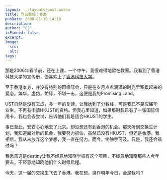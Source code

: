 ```yaml
---
layout: ../layouts/post.astro
title: 昨日重现：香港
pubDate: 2008-01-19 14:18
description: 
author: "CJ"
isPinned: false
excerpt: 
image:
  src:
  alt:
tags: 
---
```

那是2006年春节前，还在上课，一个中午，我很难得地留在教室。我看到了香港科技大学的宣传册，便喜欢上了<a href="http://www.ust.hk/">香港科技大学</a>。

至于香港本身，并没有特别的因缘际会，只是在岁月点点滴滴的时光里积累起来的爱恋。繁华，虚伪，忙碌，不堪一击，这便是我的Promising Land。

UST自然是没有去成，多一年的复读，让我达到了分数线，可是我已不是应届毕业生，不再有申请HKUST的资格。但我心里知道，如果那时我已有了一张国际信用卡，我也会去尝试，告诉他们我是适合HKUST的学生。

事已至此，安安心心地去了北京。却没想还有到香港的机会。那天听到交换生计划，我知道面对新的机会，我要努力抓住，虽然已没有HKUST，但还是香港。我相信，我从未放弃这个梦想，我一直在努力，而今，终触手可及。只是，我还会错过吗？

我愿意这是destiny让我不经意地知晓学校有这个项目，不经意地知晓那些人今年要去，不经意地知晓他们什么时候启程。

今天，这一届的交换生飞去了香港。我在想，换作明年今日，会是我吗？
